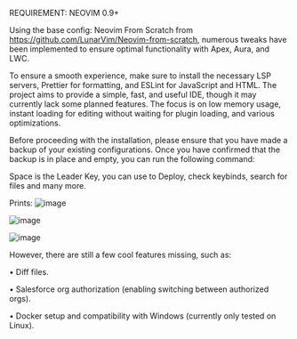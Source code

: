 

REQUIREMENT: NEOVIM 0.9+

Using the base config: Neovim From Scratch from https://github.com/LunarVim/Neovim-from-scratch, numerous tweaks have been implemented to ensure optimal functionality with Apex, Aura, and LWC.

To ensure a smooth experience, make sure to install the necessary LSP servers, Prettier for formatting, and ESLint for JavaScript and HTML. The project aims to provide a simple, fast, and useful IDE, though it may currently lack some planned features. The focus is on low memory usage, instant loading for editing without waiting for plugin loading, and various optimizations.

Before proceeding with the installation, please ensure that you have made a backup of your existing configurations. Once you have confirmed that the backup is in place and empty, you can run the following command:
    
Space is the Leader Key, you can use to Deploy, check keybinds, search for files and many more.
    
Prints:
![image](https://github.com/igorcguedes/SaleVim/assets/48987652/1fff4282-8969-43f3-9866-38af62fa4bfd)

![image](https://github.com/igorcguedes/SaleVim/assets/48987652/c2ab54cd-5613-4a86-afcb-51656fee9d29)

![image](https://github.com/igorcguedes/SaleVim/assets/48987652/23b3b5cb-573c-4ea8-92ff-c7f882032e79)

However, there are still a few cool features missing, such as:
 
 • Diff files.
 
 • Salesforce org authorization (enabling switching between authorized orgs).
  
 • Docker setup and compatibility with Windows (currently only tested on Linux).
